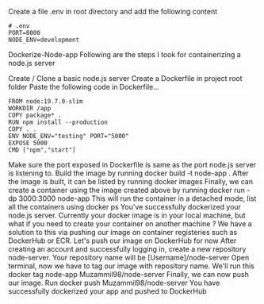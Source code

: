 Create a file .env in root directory and add the following content
```
# .env
PORT=8000
NODE_ENV=development
```

Dockerize-Node-app
Following are the steps I took for containerizing a node.js server

Create / Clone a basic node.js server
Create a Dockerfile in project root folder
Paste the following code in Dockerfile...
```
FROM node:19.7.0-slim
WORKDIR /app
COPY package* .
RUN npm install --production
COPY . .
ENV NODE_ENV="testing" PORT="5000"
EXPOSE 5000
CMD ["npm","start"]
```
Make sure the port exposed in Dockerfile is same as the port node.js server is listening to.
Build the image by running docker build -t node-app .
After the image is built, it can be listed by running docker images
Finally, we can create a container using the image created above by running docker run -dp 3000:3000 node-app This will run the container in a detached mode, list all the containers using docker ps
You've successfully dockerized your node.js server.
Currently your docker image is in your local machine, but what if you need to create your container on another machine ? We have a solution to this via pushing our image on container registeries such as DockerHub or ECR. Let's push our image on DockerHub for now
After creating an account and successfully logging in, create a new repository node-server. Your repository name will be [Username]/node-server
Open terminal, now we have to tag our image with repository name. We'll run this docker tag node-app Muzammil98/node-server
Finally, we can now push our image. Run docker push Muzammil98/node-server
You have successfully dockerized your app and pushed to DockerHub